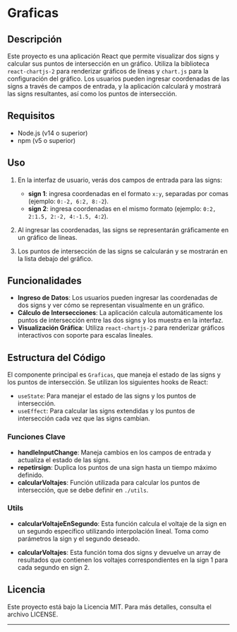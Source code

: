 # Graficas

## Descripción

Este proyecto es una aplicación React que permite visualizar dos signs y calcular sus puntos de intersección en un gráfico. Utiliza la biblioteca `react-chartjs-2` para renderizar gráficos de líneas y `chart.js` para la configuración del gráfico. Los usuarios pueden ingresar coordenadas de las signs a través de campos de entrada, y la aplicación calculará y mostrará las signs resultantes, así como los puntos de intersección.

## Requisitos

- Node.js (v14 o superior)
- npm (v5 o superior)

## Uso

1. En la interfaz de usuario, verás dos campos de entrada para las signs:
   - **sign 1**: ingresa coordenadas en el formato `x:y`, separadas por comas (ejemplo: `0:-2, 6:2, 8:-2`).
   - **sign 2**: ingresa coordenadas en el mismo formato (ejemplo: `0:2, 2:1.5, 2:-2, 4:-1.5, 4:2`).

2. Al ingresar las coordenadas, las signs se representarán gráficamente en un gráfico de líneas.

3. Los puntos de intersección de las signs se calcularán y se mostrarán en la lista debajo del gráfico.

## Funcionalidades

- **Ingreso de Datos**: Los usuarios pueden ingresar las coordenadas de dos signs y ver cómo se representan visualmente en un gráfico.
- **Cálculo de Intersecciones**: La aplicación calcula automáticamente los puntos de intersección entre las dos signs y los muestra en la interfaz.
- **Visualización Gráfica**: Utiliza `react-chartjs-2` para renderizar gráficos interactivos con soporte para escalas lineales.

## Estructura del Código

El componente principal es `Graficas`, que maneja el estado de las signs y los puntos de intersección. Se utilizan los siguientes hooks de React:

- `useState`: Para manejar el estado de las signs y los puntos de intersección.
- `useEffect`: Para calcular las signs extendidas y los puntos de intersección cada vez que las signs cambian.

### Funciones Clave

- **handleInputChange**: Maneja cambios en los campos de entrada y actualiza el estado de las signs.
- **repetirsign**: Duplica los puntos de una sign hasta un tiempo máximo definido.
- **calcularVoltajes**: Función utilizada para calcular los puntos de intersección, que se debe definir en `./utils`.
### Utils
- **calcularVoltajeEnSegundo**: Esta función calcula el voltaje de la sign en un segundo específico utilizando interpolación lineal. Toma como parámetros la sign y el segundo deseado.

- **calcularVoltajes**: Esta función toma dos signs y devuelve un array de resultados que contienen los voltajes correspondientes en la sign 1 para cada segundo en sign 2.

## Licencia

Este proyecto está bajo la Licencia MIT. Para más detalles, consulta el archivo LICENSE.

---